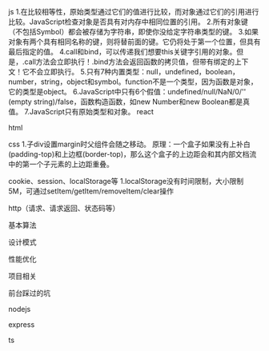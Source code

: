 js
    1.在比较相等性，原始类型通过它们的值进行比较，而对象通过它们的引用进行比较。JavaScript检查对象是否具有对内存中相同位置的引用。
    2.所有对象键（不包括Symbol）都会被存储为字符串，即使你没给定字符串类型的键。
    3.如果对象有两个具有相同名称的键，则将替前面的键。它仍将处于第一个位置，但具有最后指定的值。
    4.call和bind，可以传递我们想要this关键字引用的对象。但是，.call方法会立即执行！.bind方法会返回函数的拷贝值，但带有绑定的上下文！它不会立即执行。
    5.只有7种内置类型：null，undefined，boolean，number，string，object和symbol。function不是一个类型，因为函数是对象，它的类型是object。
    6.JavaScript中只有6个假值：undefined/null/NaN/0/'' (empty string)/false，函数构造函数，如new Number和new Boolean都是真值。
    7.JavaScript只有原始类型和对象。
react

html

css
    1.子div设置margin时父组件会随之移动。
        原理：一个盒子如果没有上补白(padding-top)和上边框(border-top)，那么这个盒子的上边距会和其内部文档流中的第一个子元素的上边距重叠。

cookie、session、localStorage等
    1.localStorage没有时间限制，大小限制5M，可通过setItem/getItem/removeItem/clear操作

http（请求、请求返回、状态码等）

基本算法

设计模式

性能优化

项目相关

前台踩过的坑

nodejs

express

ts